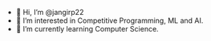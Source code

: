 - 👋 Hi, I’m @jangirp22
- 👀 I’m interested in Competitive Programming, ML and AI.
- 🌱 I’m currently learning Computer Science.

<!---
jangirp22/jangirp22 is a ✨ special ✨ repository because its `README.md` (this file) appears on your GitHub profile.
You can click the Preview link to take a look at your changes.
--->
